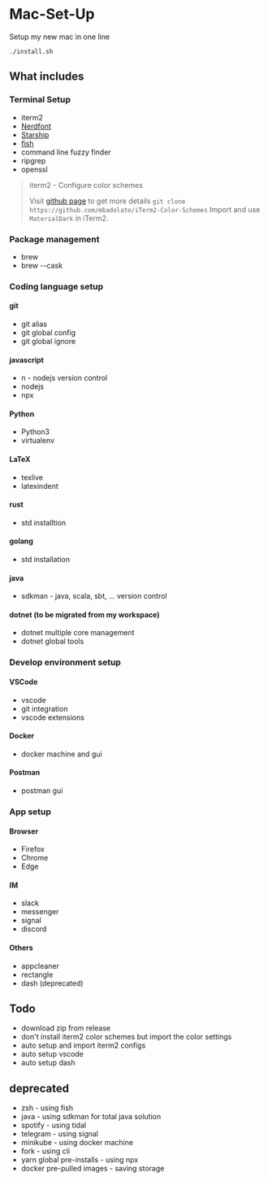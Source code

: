 # Mac-Set-Up

Setup my new mac in one line

```shell
./install.sh
```

## What includes

### Terminal Setup

- iterm2
- [Nerdfont](https://www.nerdfonts.com/)
- [Starship](https://starship.rs/)
- [fish](https://fishshell.com/)
- command line fuzzy finder
- ripgrep
- openssl

> iterm2 - Configure color schemes
> 
> Visit [github page](https://github.com/mbadolato/iTerm2-Color-Schemes) to get more details
> `git clone https://github.com/mbadolato/iTerm2-Color-Schemes`
> Import and use `MaterialDark` in iTerm2.

### Package management

- brew
- brew --cask

### Coding language setup

#### git

- git alias
- git global config
- git global ignore

#### javascript

- n - nodejs version control
- nodejs
- npx

#### Python

- Python3
- virtualenv

#### LaTeX

- texlive
- latexindent

#### rust

- std installtion

#### golang

- std installation

#### java

- sdkman - java, scala, sbt, ... version control

#### dotnet (to be migrated from my workspace)

- dotnet multiple core management
- dotnet global tools

### Develop environment setup

#### VSCode

- vscode
- git integration
- vscode extensions

#### Docker

- docker machine and gui

#### Postman

- postman gui

### App setup

#### Browser

- Firefox
- Chrome
- Edge

#### IM

- slack
- messenger
- signal
- discord

#### Others

- appcleaner
- rectangle
- dash (deprecated)

## Todo

- download zip from release
- don't install iterm2 color schemes but import the color settings
- auto setup and import iterm2 configs
- auto setup vscode
- auto setup dash

## deprecated

- zsh - using fish
- java - using sdkman for total java solution
- spotify - using tidal
- telegram - using signal
- minikube - using docker machine
- fork - using cli
- yarn global pre-installs - using npx
- docker pre-pulled images - saving storage
